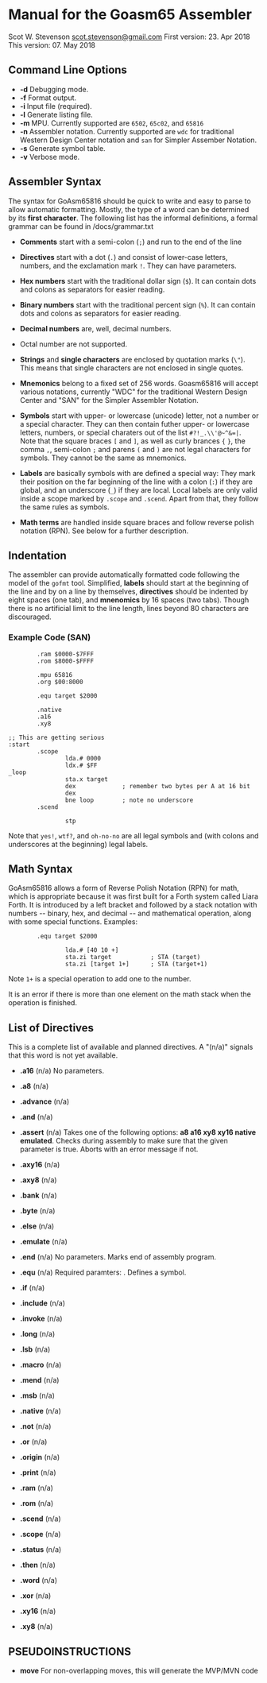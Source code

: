 # Manual for the Goasm65 Assembler
Scot W. Stevenson <scot.stevenson@gmail.com>
First version: 23. Apr 2018
This version: 07. May 2018



## Command Line Options

- **-d** Debugging mode.
- **-f** Format output. 
- **-i <FILE>** Input file (required).
- **-l** Generate listing file.
- **-m <STRING>** MPU. Currently supported are `6502`, `65c02`, and `65816`
- **-n <STRING>** Assembler notation. Currently supported are `wdc` for
  traditional Western Design Center notation and `san` for Simpler Assember
  Notation. 
- **-s** Generate symbol table.
- **-v** Verbose mode. 


## Assembler Syntax

The syntax for GoAsm65816 should be quick to write and easy to parse to allow
automatic formatting. Mostly, the type of a word can be determined by its 
**first character**. The following list has the informal definitions, a formal
grammar can be found in /docs/grammar.txt

- **Comments** start with a semi-colon (`;`) and run to the end of the line

- **Directives** start with a dot (`.`) and consist of lower-case letters, 
  numbers, and the exclamation mark `!`. They can have parameters. 

- **Hex numbers** start with the traditional dollar sign (`$`). It can contain
  dots and colons as separators for easier reading.

- **Binary numbers** start with the traditional percent sign (`%`). It can contain
  dots and colons as separators for easier reading.

- **Decimal numbers** are, well, decimal numbers.

- Octal number are not supported. 

- **Strings** and **single characters** are enclosed by quotation marks (`\"`).
  This means that single characters are not enclosed in single quotes.

- **Mnemonics** belong to a fixed set of 256 words. Goasm65816 will accept
  various notations, currently "WDC" for the traditional Western Design Center
  and "SAN" for the Simpler Assembler Notation. 

- **Symbols** start with upper- or lowercase (unicode) letter, not a number or a
  special character. They can then contain futher upper- or lowercase letters,
  numbers, or special charaters out of the list `#?!_.\\'@~^&=|`. Note that
  the square braces `[` and `]`, as well as curly brances `{` `}`, the comma
  `,`, semi-colon `;` and parens `(` and `)` are not legal characters for
  symbols.  They cannot be the same as mnemonics.

- **Labels** are basically symbols with are defined a special way: They mark
  their position on the far beginning of the line with a colon (`:`) if they
  are global, and an underscore (`_`) if they are local. Local labels are only
  valid inside a scope marked by  `.scope` and `.scend`. Apart from that, they
  follow the same rules as symbols.

- **Math terms** are handled inside square braces and follow reverse polish
  notation (RPN). See below for a further description.


## Indentation

The assembler can provide automatically formatted code following the model of
the `gofmt` tool. Simplified, **labels** should start at the beginning of the
line and by on a line by themselves, **directives** should be indented by eight
spaces (one tab), and **mnenomics** by 16 spaces (two tabs). Though there is no
artificial limit to the line length, lines beyond 80 characters are discouraged.

### Example Code (SAN)

```
        .ram $0000-$7FFF
        .rom $8000-$FFFF

        .mpu 65816
        .org $00:8000

        .equ target $2000

        .native
        .a16
        .xy8

;; This are getting serious
:start
        .scope
                lda.# 0000
                ldx.# $FF
_loop
                sta.x target
                dex             ; remember two bytes per A at 16 bit
                dex
                bne loop        ; note no underscore
        .scend

                stp
```

Note that `yes!`, `wtf?`, and `oh-no-no` are all legal symbols and (with colons
and underscores at the beginning) legal labels. 


## Math Syntax

GoAsm65816 allows a form of Reverse Polish Notation (RPN) for math, which is
appropriate because it was first built for a Forth system called Liara Forth. It
is introduced by a left bracket and followed by a stack notation with numbers --
binary, hex, and decimal -- and mathematical operation, along with some special
functions. Examples:

```
        .equ target $2000

                lda.# [40 10 +]
                sta.zi target           ; STA (target)
                sta.zi [target 1+]      ; STA (target+1)
```
Note `1+` is a special operation to add one to the number.

It is an error if there is more than one element on the math stack when the
operation is finished. 

## List of Directives

This is a complete list of available and planned directives. A "(n/a)" signals
that this word is not yet available.

- **.a16** (n/a) No parameters.

- **.a8** (n/a)
- **.advance** (n/a) 
- **.and** (n/a) 
- **.assert** (n/a) Takes one of the following options: **a8 a16 xy8 xy16 native emulated**. Checks during
  assembly to make sure that the given parameter is true. Aborts with an error
  message if not. 

- **.axy16** (n/a) 
- **.axy8** (n/a) 
- **.bank** (n/a) 
- **.byte** (n/a) 
- **.else** (n/a) 
- **.emulate** (n/a) 

- **.end** (n/a) No parameters. Marks end of assembly program.

- **.equ** (n/a) Required paramters: **<SYMBOL> <NUMBER>**. Defines a symbol.

- **.if** (n/a) 
- **.include** (n/a) 
- **.invoke** (n/a) 
- **.long** (n/a) 
- **.lsb** (n/a) 
- **.macro** (n/a) 
- **.mend** (n/a) 
- **.msb** (n/a) 
- **.native** (n/a) 
- **.not** (n/a)
- **.or** (n/a)
- **.origin** (n/a) 
- **.print** (n/a) 
- **.ram** (n/a) 
- **.rom** (n/a) 
- **.scend** (n/a) 
- **.scope** (n/a) 
- **.status** (n/a) 
- **.then** (n/a) 
- **.word** (n/a) 
- **.xor** (n/a)
- **.xy16** (n/a) 
- **.xy8** (n/a) 

## PSEUDOINSTRUCTIONS

- **move** <NUMBER> <SOURCE> <DESTINATION> For non-overlapping moves, this
  will generate the MVP/MVN code
